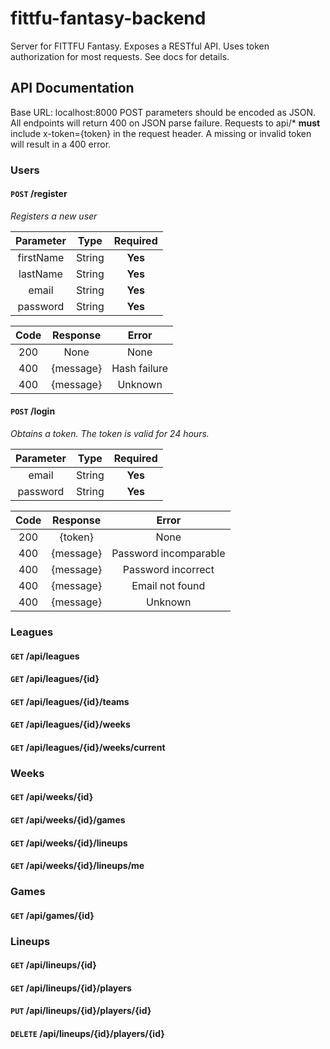 # fittfu-fantasy-backend
Server for FITTFU Fantasy.  Exposes a RESTful API.  Uses token authorization for most requests.  See docs for details.
## API Documentation
Base URL: localhost:8000
POST parameters should be encoded as JSON.  All endpoints will return 400 on JSON parse failure.
Requests to api/* **must** include x-token={token} in the request header.  A missing or invalid token will result in a 400 error.
### Users
#### `POST` /register
*Registers a new user*

Parameter | Type   | Required
:-------: | :----: | :-----:
firstName | String | **Yes**
lastName  | String | **Yes**
email     | String | **Yes**
password  | String | **Yes**

Code  | Response       | Error
:---: | :------------: | :----:
200   | None           | None
400   | {message}      | Hash failure
400   | {message}      | Unknown

#### `POST` /login
*Obtains a token.  The token is valid for 24 hours.*

Parameter | Type   | Required
:-------: | :----: | :-----:
email     | String | **Yes**
password  | String | **Yes**

Code  | Response       | Error
:---: | :------------: | :----:
200   | {token}        | None
400   | {message}      | Password incomparable
400   | {message}      | Password incorrect
400   | {message}      | Email not found
400   | {message}      | Unknown

### Leagues
#### `GET` /api/leagues
#### `GET` /api/leagues/{id}
#### `GET` /api/leagues/{id}/teams
#### `GET` /api/leagues/{id}/weeks
#### `GET` /api/leagues/{id}/weeks/current

### Weeks
#### `GET` /api/weeks/{id}
#### `GET` /api/weeks/{id}/games
#### `GET` /api/weeks/{id}/lineups
#### `GET` /api/weeks/{id}/lineups/me

### Games 
#### `GET` /api/games/{id}

### Lineups
#### `GET` /api/lineups/{id}
#### `GET` /api/lineups/{id}/players
#### `PUT` /api/lineups/{id}/players/{id}
#### `DELETE` /api/lineups/{id}/players/{id}




